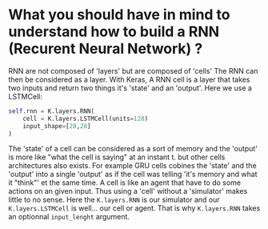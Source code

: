 What you should have in mind to understand how to build a RNN (Recurent Neural Network) ?
=========================================================================================

RNN are not composed of 'layers' but are composed of 'cells' The RNN can then be considered as a layer. With Keras, A RNN cell is a layer that takes two inputs and return two things it's 'state' and an 'output'. Here we use a LSTMCell:

```python 
self.rnn = K.layers.RNN(
    cell = K.layers.LSTMCell(units=128)
    input_shape=[28,28]
)
```

The 'state' of a cell can be considered as a sort of memory and the 'output' is more like "what the cell is saying" at an instant t. but other cells architectures also exists. For example GRU cells cobines the 'state' and the 'output' into a single 'output' as if the cell was telling 'it's memory and what it "think"' et the same time. A cell is like an agent that have to do some actions on an given input. Thus using a 'cell' without a 'simulator' makes little to no sense. Here the `K.layers.RNN` is our simulator and our `K.layers.LSTMCell` is well... our cell or agent. That is why `K.layers.RNN` takes an optionnal `input_lenght` argument.